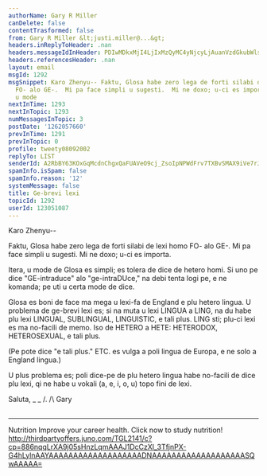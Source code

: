 ```yaml
---
authorName: Gary R Miller
canDelete: false
contentTrasformed: false
from: Gary R Miller &lt;justi.miller@...&gt;
headers.inReplyToHeader: .nan
headers.messageIdInHeader: PDIwMDkxMjI4LjIxMzQyMC4yNjcyLjAuanVzdGkubWlsbGVyQGp1bm8uY29tPg==
headers.referencesHeader: .nan
layout: email
msgId: 1292
msgSnippet: Karo Zhenyu-- Faktu, Glosa habe zero lega de forti silabi de lexi homo
  FO- alo GE-.  Mi pa face simpli u sugesti.  Mi ne doxo; u-ci es importa. Itera,
  u mode
nextInTime: 1293
nextInTopic: 1293
numMessagesInTopic: 3
postDate: '1262057660'
prevInTime: 1291
prevInTopic: 0
profile: tweety08092002
replyTo: LIST
senderId: A2RbBY63KOxGqMcdnChgxQaFUAVeO9cj_ZsoIpNPWdFrv7TXBvSMAX9iVe7rJ1SLZ2a8TrPdTvmdIM4Gdb9wqt75sBQtquu_32MFMg
spamInfo.isSpam: false
spamInfo.reason: '12'
systemMessage: false
title: Ge-brevi lexi
topicId: 1292
userId: 123051087
---
```


Karo Zhenyu--

Faktu, Glosa habe zero lega de forti silabi de lexi homo FO- alo GE-.  Mi
pa face simpli u sugesti.  Mi ne doxo; u-ci es importa.

Itera, u mode de Glosa es simpli; es tolera de dice de hetero homi.  Si
uno pe dice "GE-intraduce" alo "ge-intraDUce," na debi tenta logi pe, e
ne komanda; pe uti u certa mode de dice.

Glosa es boni de face ma mega u lexi-fa de England e plu hetero lingua. 
U problema de ge-brevi lexi es; si na muta u lexi LINGUA a LING, na du
habe plu lexi LINGUAL, SUBLINGUAL, LINGUISTIC, e tali plus.  LING sti;
plu-ci lexi es ma no-facili de memo.  Iso de HETERO a HETE:  HETERODOX,
HETEROSEXUAL, e tali plus.

(Pe pote dice "e tali plus."  ETC. es vulga a poli lingua de Europa, e ne
solo a England lingua.)

U plus problema es; poli dice-pe de plu hetero lingua habe no-facili de
dice plu lexi, qi ne habe u vokali (a, e, i, o, u) topo fini de lexi.

Saluta,
_ _
/.
/\   Gary
##
____________________________________________________________
Nutrition
Improve your career health. Click now to study nutrition!
http://thirdpartyoffers.juno.com/TGL2141/c?cp=886nqqLrXA9j05sHnzLqmAAAJ1DcCzXl_3TfjnPX-G4hLylnAAYAAAAAAAAAAAAAAAAAAADNAAAAAAAAAAAAAAAAAAASQwAAAAA=

